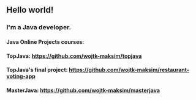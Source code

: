 ## Hello world!
### I'm a Java developer.
#### Java Online Projects courses:
#### TopJava:                  https://github.com/wojtk-maksim/topjava
#### TopJava's final project:  https://github.com/wojtk-maksim/restaurant-voting-app
#### MasterJava:               https://github.com/wojtk-maksim/masterjava


<!--
**wojtk-maksim/wojtk-maksim** is a ✨ _special_ ✨ repository because its `README.md` (this file) appears on your GitHub profile.

Here are some ideas to get you started:

- 🔭 I’m currently working on ...
- 🌱 I’m currently learning ...
- 👯 I’m looking to collaborate on ...
- 🤔 I’m looking for help with ...
- 💬 Ask me about ...
- 📫 How to reach me: ...
- 😄 Pronouns: ...
- ⚡ Fun fact: ...
-->
